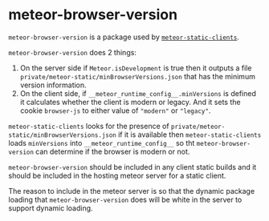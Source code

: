 # meteor-browser-version

`meteor-browser-version` is a package used by [`meteor-static-clients`](https://github.com/brucejo75/meteor-static-clients).

`meteor-browser-version` does 2 things:
1. On the server side if `Meteor.isDevelopment` is true then it outputs a file `private/meteor-static/minBrowserVersions.json` that has the minimum version information.
2. On the client side, if `__meteor_runtime_config__.minVersions` is defined it calculates whether the client is modern or legacy.  And it sets the cookie `browser-js` to either value of `"modern"` or `"legacy"`.

`meteor-static-clients` looks for the presence of `private/meteor-static/minBrowserVersions.json` if it is available then `meteor-static-clients` loads `minVersions` into `__meteor_runtime_config__` so tht `meteor-browser-version` can determine if the browser is modern or not.

`meteor-browser-version` should be included in any client static builds and it should be included in the hosting meteor server for a static client.

The reason to include in the meteor server is so that the dynamic package loading that `meteor-browser-version` does will be white in the server to support dynamic loading.